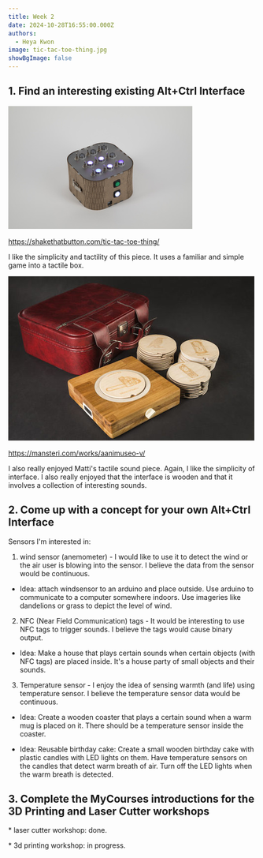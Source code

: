 ```yaml
---
title: Week 2
date: 2024-10-28T16:55:00.000Z
authors:
  - Heya Kwon
image: tic-tac-toe-thing.jpg
showBgImage: false
---
```

## 1. Find an interesting existing Alt+Ctrl Interface

![Tic Tac Toe Thing](tic-tac-toe-thing.jpg "Tic Tac Toe Thing")

https://shakethatbutton.com/tic-tac-toe-thing/

I like the simplicity and tactility of this piece. It uses a familiar and simple game into a tactile box.

![Sound Museum](featured.jpg)

https://mansteri.com/works/aanimuseo-v/

I also really enjoyed Matti's tactile sound piece. Again, I like the simplicity of interface. I also really enjoyed that the interface is wooden and that it involves a collection of interesting sounds.

## 2. Come up with a concept for your own Alt+Ctrl Interface

Sensors I'm interested in:

1. wind sensor (anemometer) - I would like to use it to detect the wind or the air user is blowing into the sensor. I believe the data from the sensor would be continuous.

* Idea: attach windsensor to an arduino and place outside. Use arduino to communicate to a computer somewhere indoors. Use imageries like dandelions or grass to depict the level of wind.

2. NFC (Near Field Communication) tags - It would be interesting to use NFC tags to trigger sounds. I believe the tags would cause binary output. 

* Idea: Make a house that plays certain sounds when certain objects (with NFC tags) are placed inside. It's a house party of small objects and their sounds.

3. Temperature sensor - I enjoy the idea of sensing warmth (and life) using temperature sensor. I believe the temperature sensor data would be continuous.

* Idea: Create a wooden coaster that plays a certain sound when a warm mug is placed on it. There should be a temperature sensor inside the coaster.


* Idea: Reusable birthday cake: Create a small wooden birthday cake with plastic candles with LED lights on them. Have temperature sensors on the candles that detect warm breath of air. Turn off the LED lights when the warm breath is detected.

## 3. Complete the MyCourses introductions for the 3D Printing and Laser Cutter workshops



\* laser cutter workshop: done.

\* 3d printing workshop: in progress.
